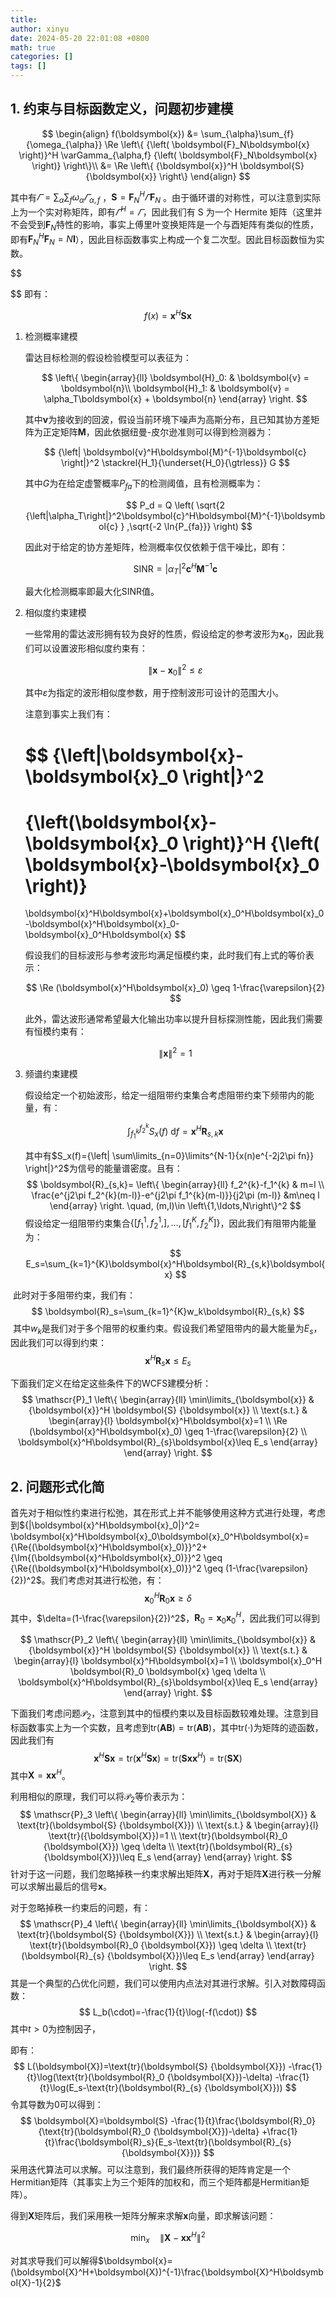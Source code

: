 ```yaml
---
title:
author: xinyu
date: 2024-05-20 22:01:08 +0800
math: true
categories: []
tags: []
---
```


## 1. 约束与目标函数定义，问题初步建模

$$
\begin{align}
f(\boldsymbol{x}) &=
\sum_{\alpha}\sum_{f}{\omega_{\alpha}}
\Re
\left\{
{\left( \boldsymbol{F}_N\boldsymbol{x} \right)}^H \varGamma_{\alpha,f} {\left( \boldsymbol{F}_N\boldsymbol{x} \right)}
\right\}\\
&=
\Re
\left\{
{\boldsymbol{x}}^H  \boldsymbol{S}  {\boldsymbol{x}}
\right\}
\end{align}
$$

其中有$\varGamma=\sum_{\alpha}\sum_{f}{\omega_{\alpha}} \varGamma_{\alpha,f}$ ，$\boldsymbol{S}=\boldsymbol{F}_N^H \varGamma\boldsymbol{F}_N$ 。由于循环谱的对称性，可以注意到实际上为一个实对称矩阵，即有$\varGamma^H=\varGamma$，因此我们有 S 为一个 Hermite 矩阵（这里并不会受到$\boldsymbol{F}_N$特性的影响，事实上傅里叶变换矩阵是一个与酉矩阵有类似的性质，即有$\boldsymbol{F}_N^H\boldsymbol{F}_N=N\boldsymbol{I}$），因此目标函数事实上构成一个复二次型。因此目标函数恒为实数。

$$

$$
即有：

$$
f(x)={\boldsymbol{x}}^H  \boldsymbol{S}  {\boldsymbol{x}}
$$

1. 检测概率建模
   
   雷达目标检测的假设检验模型可以表征为：
   
   $$
   \left\{
   \begin{array}{ll}
   \boldsymbol{H}_0: & \boldsymbol{v} = \boldsymbol{n}\\
   \boldsymbol{H}_1: & \boldsymbol{v} = \alpha_T\boldsymbol{x} + \boldsymbol{n}
   \end{array}
   \right.
   $$
   
   其中$\boldsymbol{v}$为接收到的回波，假设当前环境下噪声为高斯分布，且已知其协方差矩阵为正定矩阵$\boldsymbol{M}$，因此依据纽曼-皮尔逊准则可以得到检测器为：
   
   $$
   {\left| \boldsymbol{v}^H\boldsymbol{M}^{-1}\boldsymbol{c} \right|}^2  \stackrel{H_1}{\underset{H_0}{\gtrless}} G
   $$
   
   其中$G$为在给定虚警概率$P_{fa}$下的检测阈值，且有检测概率为：
   
   $$
   P_d = Q \left(
   \sqrt{2 {\left|\alpha_T\right|}^2\boldsymbol{c}^H\boldsymbol{M}^{-1}\boldsymbol{c} }
   ,\sqrt{-2 \ln{P_{fa}}}
   \right)
   $$
   
   因此对于给定的协方差矩阵，检测概率仅仅依赖于信干噪比，即有：
   
   $$
   \text{SINR}={\left|\alpha_T\right|}^2\boldsymbol{c}^H\boldsymbol{M}^{-1}\boldsymbol{c}
   $$
   
   最大化检测概率即最大化$\text{SINR}$值。

2. 相似度约束建模
   
   一些常用的雷达波形拥有较为良好的性质，假设给定的参考波形为$\boldsymbol{x}_0$，因此我们可以设置波形相似度约束有：
   
   $$
   {\left\|
   \boldsymbol{x}-\boldsymbol{x}_0 
   \right\|}^2 \leq \varepsilon
   $$
   
   其中$\varepsilon$为指定的波形相似度参数，用于控制波形可设计的范围大小。
   
   注意到事实上我们有：
   
   $$
   {\left\|\boldsymbol{x}-\boldsymbol{x}_0 \right\|}^2
   =
   {\left(\boldsymbol{x}-\boldsymbol{x}_0 \right)}^H {\left(
   \boldsymbol{x}-\boldsymbol{x}_0 
   \right)}
   =
   \boldsymbol{x}^H\boldsymbol{x}+\boldsymbol{x}_0^H\boldsymbol{x}_0-\boldsymbol{x}^H\boldsymbol{x}_0-\boldsymbol{x}_0^H\boldsymbol{x}
   $$
   
   假设我们的目标波形与参考波形均满足恒模约束，此时我们有上式的等价表示：
   
   $$
   \Re (\boldsymbol{x}^H\boldsymbol{x}_0) \geq 1-\frac{\varepsilon}{2}
   $$
   
   此外，雷达波形通常希望最大化输出功率以提升目标探测性能，因此我们需要有恒模约束有：
   
   $$
   {\left\| \boldsymbol{x} \right\|}^2=1
   $$

3. 频谱约束建模
   
   假设给定一个初始波形，给定一组阻带约束集合考虑阻带约束下频带内的能量，有：
   
   $$
   \int_{f_1^k}^{f_2^k}{S_x(f) ~\text{d}f}=\boldsymbol{x}^H \boldsymbol{R}_{s,k}\boldsymbol{x}
   $$

   其中有$S_x(f)={\left| \sum\limits_{n=0}\limits^{N-1}{x(n)e^{-2j2\pi fn}} \right|}^2$为信号的能量谱密度。且有：
   $$
   \boldsymbol{R}_{s,k}=
   \left\{
   \begin{array}{ll}
   f_2^{k}-f_1^{k} & m=l \\
   \frac{e^{j2\pi f_2^{k}(m-l)}-e^{j2\pi f_1^{k}(m-l)}}{j2\pi (m-l)} &m\neq l
   \end{array}
   \right.
   \quad, (m,l)\in \left\{1,\ldots,N\right\}^2
   $$
   假设给定一组阻带约束集合$\left\{ [f_1^1,f_2^1,\right],\ldots,[f_1^K, f_2^K]\}$，因此我们有阻带内能量为：
   $$
   E_s=\sum_{k=1}^{K}\boldsymbol{x}^H\boldsymbol{R}_{s,k}\boldsymbol{x}
   $$

​    此时对于多阻带约束，我们有：
$$
\boldsymbol{R}_s=\sum_{k=1}^{K}w_k\boldsymbol{R}_{s,k}
$$
​    其中$w_k$是我们对于多个阻带的权重约束。假设我们希望阻带内的最大能量为$E_s$，因此我们可以得到约束：
$$
\boldsymbol{x}^H\boldsymbol{R}_{s}\boldsymbol{x}\leq E_s
$$

下面我们定义在给定这些条件下的WCFS建模分析：
$$
\mathscr{P}_1
\left\{
\begin{array}{ll}
\min\limits_{\boldsymbol{x}} & {\boldsymbol{x}}^H  \boldsymbol{S}  {\boldsymbol{x}} \\
\text{s.t.} & 
\begin{array}{l} 
\boldsymbol{x}^H\boldsymbol{x}=1 \\ 
\Re (\boldsymbol{x}^H\boldsymbol{x}_0) \geq 1-\frac{\varepsilon}{2} \\
\boldsymbol{x}^H\boldsymbol{R}_{s}\boldsymbol{x}\leq E_s
\end{array}
\end{array}
\right.
$$

## 2. 问题形式化简

首先对于相似性约束进行松弛，其在形式上并不能够使用这种方式进行处理，考虑到${|\boldsymbol{x}^H\boldsymbol{x}_0|}^2= \boldsymbol{x}^H\boldsymbol{x}_0\boldsymbol{x}_0^H\boldsymbol{x}={\Re{(\boldsymbol{x}^H\boldsymbol{x}_0)}}^2+{\Im{(\boldsymbol{x}^H\boldsymbol{x}_0)}}^2 \geq {\Re{(\boldsymbol{x}^H\boldsymbol{x}_0)}}^2 \geq (1-\frac{\varepsilon}{2})^2$。我们考虑对其进行松弛，有：
$$
\boldsymbol{x}_0^H \boldsymbol{R}_0 \boldsymbol{x} \geq \delta
$$
其中，$\delta=(1-\frac{\varepsilon}{2})^2$，$\boldsymbol{R}_0=\boldsymbol{x}_0\boldsymbol{x}_0^H$，因此我们可以得到

$$
\mathscr{P}_2
\left\{
\begin{array}{ll}
\min\limits_{\boldsymbol{x}} & {\boldsymbol{x}}^H  \boldsymbol{S}  {\boldsymbol{x}} \\
\text{s.t.} & 
\begin{array}{l} 
\boldsymbol{x}^H\boldsymbol{x}=1 \\ 
\boldsymbol{x}_0^H \boldsymbol{R}_0 \boldsymbol{x} \geq \delta \\
\boldsymbol{x}^H\boldsymbol{R}_{s}\boldsymbol{x}\leq E_s
\end{array}
\end{array}
\right.
$$

下面我们考虑问题$\mathscr{P}_2$，注意到其中的恒模约束以及目标函数较难处理。注意到目标函数事实上为一个实数，且考虑到$\text{tr}(\boldsymbol{A}\boldsymbol{B})=\text{tr}(\boldsymbol{A}\boldsymbol{B})$，其中$\text{tr}(\cdot)$为矩阵的迹函数，因此我们有
$$
{\boldsymbol{x}}^H  \boldsymbol{S}  {\boldsymbol{x}}
= \text{tr}({\boldsymbol{x}}^H  \boldsymbol{S}  {\boldsymbol{x}})
= \text{tr}(\boldsymbol{S}  {\boldsymbol{x}} {\boldsymbol{x}}^H)
= \text{tr}(\boldsymbol{S}  {\boldsymbol{X}})
$$
其中$\boldsymbol{X}={\boldsymbol{x}} {\boldsymbol{x}}^H$。

利用相似的原理，我们可以将$\mathscr{P}_2$等价表示为：
$$
\mathscr{P}_3
\left\{
\begin{array}{ll}
\min\limits_{\boldsymbol{X}} & \text{tr}(\boldsymbol{S}  {\boldsymbol{X}}) \\
\text{s.t.} & 
\begin{array}{l} 
\text{tr}({\boldsymbol{X}})=1 \\ 
\text{tr}(\boldsymbol{R}_0 {\boldsymbol{X}}) \geq \delta \\
\text{tr}(\boldsymbol{R}_{s}  {\boldsymbol{X}})\leq E_s
\end{array}
\end{array}
\right.
$$
针对于这一问题，我们忽略掉秩一约束求解出矩阵$\boldsymbol{X}$，再对于矩阵$\boldsymbol{X}$进行秩一分解可以求解出最后的信号$\boldsymbol{x}$。

对于忽略掉秩一约束后的问题，有：
$$
\mathscr{P}_4
\left\{
\begin{array}{ll}
\min\limits_{\boldsymbol{X}} & \text{tr}(\boldsymbol{S}  {\boldsymbol{X}}) \\
\text{s.t.} & 
\begin{array}{l} 
\text{tr}(\boldsymbol{R}_0 {\boldsymbol{X}}) \geq \delta \\
\text{tr}(\boldsymbol{R}_{s}  {\boldsymbol{X}})\leq E_s
\end{array}
\end{array}
\right.
$$
其是一个典型的凸优化问题，我们可以使用内点法对其进行求解。引入对数障碍函数：
$$
L_b(\cdot)=-\frac{1}{t}\log(-f(\cdot))
$$
其中$t>0$为控制因子，

即有：
$$
L(\boldsymbol{X})=\text{tr}(\boldsymbol{S}  {\boldsymbol{X}})
-\frac{1}{t}\log(\text{tr}(\boldsymbol{R}_0 {\boldsymbol{X}})-\delta)
-\frac{1}{t}\log(E_s-\text{tr}(\boldsymbol{R}_{s}  {\boldsymbol{X}}))
$$
令其导数为0可以得到：
$$
\boldsymbol{X}=\boldsymbol{S}
-\frac{1}{t}\frac{\boldsymbol{R}_0}{\text{tr}(\boldsymbol{R}_0 {\boldsymbol{X}})-\delta}
+\frac{1}{t}\frac{\boldsymbol{R}_s}{E_s-\text{tr}(\boldsymbol{R}_{s}  {\boldsymbol{X}})}
$$
采用迭代算法可以求解。可以注意到，我们最终所获得的矩阵肯定是一个Hermitian矩阵（其事实上为三个矩阵的加权和，而三个矩阵都是Hermitian矩阵）。

得到$\boldsymbol{X}$矩阵后，我们采用秩一矩阵分解来求解$\boldsymbol{x}$向量，即求解该问题：

$$
\min_{x} \quad {\left\| \boldsymbol{X}-\boldsymbol{x}\boldsymbol{x}^H \right\|}^2
$$

对其求导我们可以解得$\boldsymbol{x}=(\boldsymbol{X}^H+\boldsymbol{X})^{-1}\frac{\boldsymbol{X}^H\boldsymbol{X}-1}{2}$
